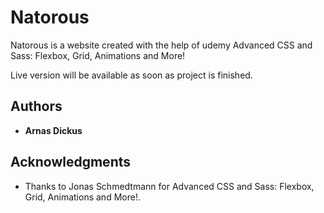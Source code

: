 # Natorous

Natorous is a website created with the help of udemy Advanced CSS and Sass: Flexbox, Grid, Animations and More!

Live version will be available as soon as project is finished.

## Authors

* **Arnas Dickus**

## Acknowledgments

* Thanks to Jonas Schmedtmann for Advanced CSS and Sass: Flexbox, Grid, Animations and More!.
